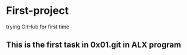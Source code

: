# First-project
trying GitHub for first time
<h2> This is the first task in 0x01.git in ALX program </h2>
